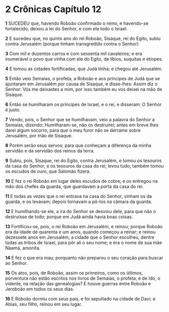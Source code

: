 # 2 Crônicas Capítulo 12

**1** 	SUCEDEU que, havendo Roboão confirmado o reino, e havendo-se fortalecido, deixou a lei do Senhor, e com ele todo o Israel.

**2** 	E sucedeu que, no quinto ano do rei Roboão, Sisaque, rei do Egito, subiu contra Jerusalém (porque tinham transgredido contra o Senhor)

**3** 	Com mil e duzentos carros e com sessenta mil cavaleiros; e era inumerável o povo que vinha com ele do Egito, de líbios, suquitas e etíopes.

**4** 	E tomou as cidades fortificadas, que Judá tinha; e chegou até Jerusalém.

**5** 	Então veio Semaías, o profeta, a Roboão e aos príncipes de Judá que se ajuntaram em Jerusalém por causa de Sisaque, e disse-lhes: Assim diz o Senhor: Vós me deixastes a mim, por isso também eu vos deixei na mão de Sisaque.

**6** 	Então se humilharam os príncipes de Israel, e o rei, e disseram: O Senhor é justo.

**7** 	Vendo, pois, o Senhor que se humilhavam, veio a palavra do Senhor a Semaías, dizendo: Humilharam-se, não os destruirei; antes em breve lhes darei algum socorro, para que o meu furor não se derrame sobre Jerusalém, por mão de Sisaque.

**8** 	Porém serão seus servos; para que conheçam a diferença da minha servidão e da servidão dos reinos da terra.

**9** 	Subiu, pois, Sisaque, rei do Egito, contra Jerusalém, e tomou os tesouros da casa do Senhor, e os tesouros da casa do rei; levou tudo; também tomou os escudos de ouro, que Salomão fizera.

**10** 	E fez o rei Roboão em lugar deles escudos de cobre, e os entregou na mão dos chefes da guarda, que guardavam a porta da casa do rei.

**11** 	E todas as vezes que o rei entrava na casa do Senhor, vinham os da guarda, e os levavam; depois tornavam a pô-los na câmara da guarda.

**12** 	E humilhando-se ele, a ira do Senhor se desviou dele, para que não o destruísse de todo; porque em Judá ainda havia boas coisas.

**13** 	Fortificou-se, pois, o rei Roboão em Jerusalém, e reinou; porque Roboão era da idade de quarenta e um anos, quando começou a reinar; e reinou dezessete anos em Jerusalém, a cidade que o Senhor escolheu, dentre todas as tribos de Israel, para pôr ali o seu nome; e era o nome de sua mãe Naamá, amonita.

**14** 	E fez o que era mau; porquanto não preparou o seu coração para buscar ao Senhor.

**15** 	Os atos, pois, de Roboão, assim os primeiros, como os últimos, porventura não estão escritos nos livros de Semaías, o profeta, e de Ido, o vidente, na relação das genealogias? E houve guerras entre Roboão e Jeroboão em todos os seus dias.

**16** 	E Roboão dormiu com seus pais, e foi sepultado na cidade de Davi; e Abias, seu filho, reinou em seu lugar.

